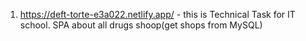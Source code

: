 1. https://deft-torte-e3a022.netlify.app/ - this is Technical Task for IT school. SPA about all drugs shoop(get shops from MySQL)

